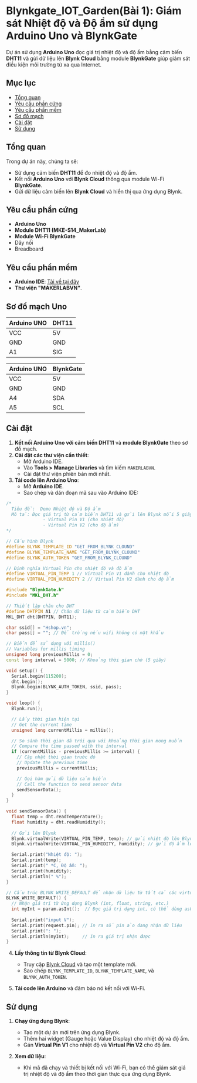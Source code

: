 
# Blynkgate_IOT_Garden(Bài 1): Giám sát Nhiệt độ và Độ ẩm sử dụng Arduino Uno và BlynkGate

Dự án sử dụng **Arduino Uno** đọc giá trị nhiệt độ và độ ẩm bằng cảm biến **DHT11** và gửi dữ liệu lên **Blynk Cloud** bằng module **BlynkGate** giúp giám sát điều kiện môi trường từ xa qua Internet.
## Mục lục
- [Tổng quan](#tổng-quan)
- [Yêu cầu phần cứng](#yêu-cầu-phần-cứng)
- [Yêu cầu phần mềm](#yêu-cầu-phần-mềm)
- [Sơ đồ mạch](#sơ-đồ-mạch)
- [Cài đặt](#cài-đặt)
- [Sử dụng](#sử-dụng)

## Tổng quan

Trong dự án này, chúng ta sẽ:
- Sử dụng cảm biến **DHT11** để đo nhiệt độ và độ ẩm.
- Kết nối **Arduino Uno** với **Blynk Cloud** thông qua module Wi-Fi **BlynkGate**.
- Gửi dữ liệu cảm biến lên **Blynk Cloud** và hiển thị qua ứng dụng Blynk.

## Yêu cầu phần cứng

- **Arduino Uno**
- **Module DHT11 (MKE-S14_MakerLab)**
- **Module Wi-Fi BlynkGate**
- Dây nối
- Breadboard

## Yêu cầu phần mềm

- **Arduino IDE**: [Tải về tại đây](https://www.arduino.cc/en/software)
- **Thư viện "MAKERLABVN"**.

## Sơ đồ mạch Uno

| **Arduino UNO**      | **DHT11**  |
|--------------|---------------|
| VCC          | 5V            |
| GND          | GND           |
| A1           | SIG            |

| **Arduino UNO**   | **BlynkGate**  |
|--------------|----------------|
| VCC          | 5V             |
| GND          | GND            |
| A4           | SDA            |
| A5           | SCL            |

## Cài đặt

1. **Kết nối Arduino Uno với cảm biến DHT11** và **module BlynkGate** theo sơ đồ mạch.
2. **Cài đặt các thư viện cần thiết**:
   - Mở Arduino IDE.
   - Vào **Tools > Manage Libraries** và tìm kiếm `MAKERLABVN`.
   - Cài đặt thư viện phiên bản mới nhất.
3. **Tải code lên Arduino Uno**:
   - Mở **Arduino IDE**.
   - Sao chép và dán đoạn mã sau vào Arduino IDE:

```cpp
/*
  Tiêu đề:  Demo Nhiệt độ và Độ ẩm
  Mô tả: Đọc giá trị từ cảm biến DHT11 và gửi lên Blynk mỗi 5 giây.
              - Virtual Pin V1 (cho nhiệt độ)
              - Virtual Pin V2 (cho độ ẩm)
*/

// Cấu hình Blynk
#define BLYNK_TEMPLATE_ID "GET_FROM_BLYNK_CLOUND"
#define BLYNK_TEMPLATE_NAME "GET_FROM_BLYNK_CLOUND"
#define BLYNK_AUTH_TOKEN "GET_FROM_BLYNK_CLOUND"

// Định nghĩa Virtual Pin cho nhiệt độ và độ ẩm
#define VIRTUAL_PIN_TEMP 1 // Virtual Pin V1 dành cho nhiệt độ
#define VIRTUAL_PIN_HUMIDITY 2 // Virtual Pin V2 dành cho độ ẩm

#include "BlynkGate.h"
#include "MKL_DHT.h"

// Thiết lập chân cho DHT
#define DHTPIN A1 // Chân dữ liệu từ cảm biến DHT
MKL_DHT dht(DHTPIN, DHT11);

char ssid[] = "Hshop.vn";
char pass[] = ""; // Để trống nếu wifi không có mật khẩu

// Biến để sử dụng với millis()
// Variables for millis timing
unsigned long previousMillis = 0;
const long interval = 5000; // Khoảng thời gian chờ (5 giây)

void setup() {
  Serial.begin(115200);
  dht.begin();
  Blynk.begin(BLYNK_AUTH_TOKEN, ssid, pass);
}

void loop() {
  Blynk.run();

  // Lấy thời gian hiện tại
  // Get the current time
  unsigned long currentMillis = millis();

  // So sánh thời gian đã trôi qua với khoảng thời gian mong muốn
  // Compare the time passed with the interval
  if (currentMillis - previousMillis >= interval) {
    // Cập nhật thời gian trước đó
    // Update the previous time
    previousMillis = currentMillis;

    // Gọi hàm gửi dữ liệu cảm biến
    // Call the function to send sensor data
    sendSensorData();
  }
}

void sendSensorData() {
  float temp = dht.readTemperature();
  float humidity = dht.readHumidity();
  
  // Gửi lên Blynk
  Blynk.virtualWrite(VIRTUAL_PIN_TEMP, temp); // gửi nhiệt độ lên Blynk
  Blynk.virtualWrite(VIRTUAL_PIN_HUMIDITY, humidity); // gửi độ ẩm lên Blynk

  Serial.print("Nhiệt độ: ");
  Serial.print(temp);
  Serial.print(" *C, Độ ẩm: ");
  Serial.print(humidity);
  Serial.println(" %");
}

// Cấu trúc BLYNK_WRITE_DEFAULT để nhận dữ liệu từ tất cả các virtual pin
BLYNK_WRITE_DEFAULT() {
  // Nhận giá trị từ ứng dụng Blynk (int, float, string, etc.)
  int myInt = param.asInt();  // Đọc giá trị dạng int, có thể dùng asFloat(), asString() cho các kiểu khác
  
  Serial.print("input V");
  Serial.print(request.pin); // In ra số pin ảo đang nhận dữ liệu
  Serial.print(": ");
  Serial.println(myInt);     // In ra giá trị nhận được
}

```

4. **Lấy thông tin từ Blynk Cloud**:
   - Truy cập [Blynk Cloud](https://blynk.cloud/) và tạo một template mới.
   - Sao chép `BLYNK_TEMPLATE_ID`, `BLYNK_TEMPLATE_NAME`, và `BLYNK_AUTH_TOKEN`.

   
5. **Tải code lên Arduino** và đảm bảo nó kết nối với Wi-Fi.

## Sử dụng

1. **Chạy ứng dụng Blynk**:
   - Tạo một dự án mới trên ứng dụng Blynk.
   - Thêm hai widget (Gauge hoặc Value Display) cho nhiệt độ và độ ẩm.
   - Gán **Virtual Pin V1** cho nhiệt độ và **Virtual Pin V2** cho độ ẩm.

2. **Xem dữ liệu**:
   - Khi mã đã chạy và thiết bị kết nối với Wi-Fi, bạn có thể giám sát giá trị nhiệt độ và độ ẩm theo thời gian thực qua ứng dụng Blynk.

